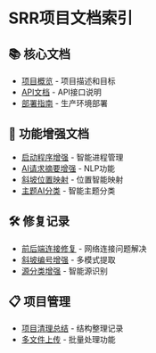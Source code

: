 
# SRR项目文档索引

## 📚 核心文档
- [项目概览](PROJECT_OVERVIEW.md) - 项目描述和目标
- [API文档](API_DOCUMENTATION.md) - API接口说明
- [部署指南](DEPLOYMENT_GUIDE.md) - 生产环境部署

## 🔧 功能增强文档
- [启动程序增强](STARTUP_ENHANCEMENT_SUMMARY.md) - 智能进程管理
- [AI请求摘要增强](AI_REQUEST_SUMMARY_ENHANCEMENT.md) - NLP功能
- [斜坡位置映射](SLOPE_LOCATION_MAPPING_ENHANCEMENT.md) - 位置智能映射
- [主题AI分类](J_SUBJECT_MATTER_AI_CLASSIFICATION_SUMMARY.md) - 智能主题分类

## 🛠️ 修复记录
- [前后端连接修复](FRONTEND_BACKEND_FIX_SUMMARY.md) - 网络连接问题解决
- [斜坡编号增强](SLOPE_NUMBER_ENHANCEMENT_SUMMARY.md) - 多模式提取
- [源分类增强](SOURCE_CLASSIFICATION_ENHANCEMENT.md) - 智能源识别

## 📋 项目管理
- [项目清理总结](PROJECT_CLEANUP_SUMMARY.md) - 结构整理记录
- [多文件上传](MULTI_FILE_UPLOAD_SUMMARY.md) - 批量处理功能

